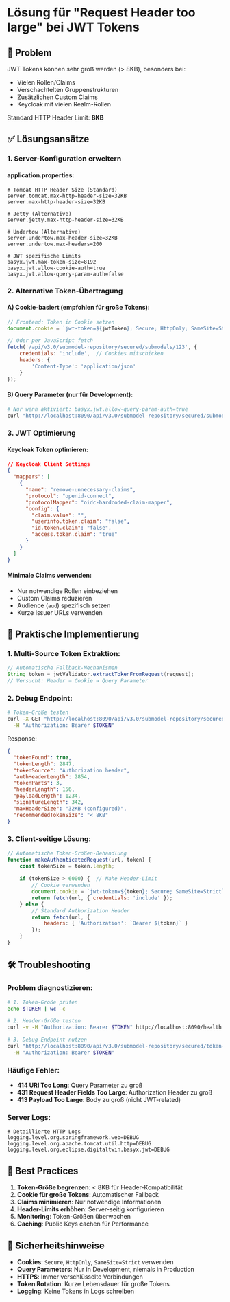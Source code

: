 # Lösung für "Request Header too large" bei JWT Tokens

## 🚨 Problem
JWT Tokens können sehr groß werden (> 8KB), besonders bei:
- Vielen Rollen/Claims
- Verschachtelten Gruppenstrukturen  
- Zusätzlichen Custom Claims
- Keycloak mit vielen Realm-Rollen

Standard HTTP Header Limit: **8KB**

## ✅ Lösungsansätze

### 1. Server-Konfiguration erweitern

#### **application.properties:**
```properties
# Tomcat HTTP Header Size (Standard)
server.tomcat.max-http-header-size=32KB
server.max-http-header-size=32KB

# Jetty (Alternative)
server.jetty.max-http-header-size=32KB

# Undertow (Alternative)
server.undertow.max-header-size=32KB
server.undertow.max-headers=200

# JWT spezifische Limits
basyx.jwt.max-token-size=8192
basyx.jwt.allow-cookie-auth=true
basyx.jwt.allow-query-param-auth=false
```

### 2. Alternative Token-Übertragung

#### **A) Cookie-basiert (empfohlen für große Tokens):**
```javascript
// Frontend: Token in Cookie setzen
document.cookie = `jwt-token=${jwtToken}; Secure; HttpOnly; SameSite=Strict`;

// Oder per JavaScript fetch
fetch('/api/v3.0/submodel-repository/secured/submodels/123', {
    credentials: 'include',  // Cookies mitschicken
    headers: {
        'Content-Type': 'application/json'
    }
});
```

#### **B) Query Parameter (nur für Development):**
```bash
# Nur wenn aktiviert: basyx.jwt.allow-query-param-auth=true
curl "http://localhost:8090/api/v3.0/submodel-repository/secured/submodels/123?token=eyJ..."
```

### 3. JWT Optimierung

#### **Keycloak Token optimieren:**
```json
// Keycloak Client Settings
{
  "mappers": [
    {
      "name": "remove-unnecessary-claims",
      "protocol": "openid-connect",
      "protocolMapper": "oidc-hardcoded-claim-mapper",
      "config": {
        "claim.value": "",
        "userinfo.token.claim": "false",
        "id.token.claim": "false",
        "access.token.claim": "true"
      }
    }
  ]
}
```

#### **Minimale Claims verwenden:**
- Nur notwendige Rollen einbeziehen
- Custom Claims reduzieren
- Audience (`aud`) spezifisch setzen
- Kurze Issuer URLs verwenden

## 🔧 Praktische Implementierung

### **1. Multi-Source Token Extraktion:**
```java
// Automatische Fallback-Mechanismen
String token = jwtValidator.extractTokenFromRequest(request);
// Versucht: Header → Cookie → Query Parameter
```

### **2. Debug Endpoint:**
```bash
# Token-Größe testen
curl -X GET "http://localhost:8090/api/v3.0/submodel-repository/secured/token-size-test" \
  -H "Authorization: Bearer $TOKEN"
```

Response:
```json
{
  "tokenFound": true,
  "tokenLength": 2847,
  "tokenSource": "Authorization header",
  "authHeaderLength": 2854,
  "tokenParts": 3,
  "headerLength": 156,
  "payloadLength": 1234,
  "signatureLength": 342,
  "maxHeaderSize": "32KB (configured)",
  "recommendedTokenSize": "< 8KB"
}
```

### **3. Client-seitige Lösung:**
```javascript
// Automatische Token-Größen-Behandlung
function makeAuthenticatedRequest(url, token) {
    const tokenSize = token.length;
    
    if (tokenSize > 6000) {  // Nahe Header-Limit
        // Cookie verwenden
        document.cookie = `jwt-token=${token}; Secure; SameSite=Strict`;
        return fetch(url, { credentials: 'include' });
    } else {
        // Standard Authorization Header
        return fetch(url, {
            headers: { 'Authorization': `Bearer ${token}` }
        });
    }
}
```

## 🛠️ Troubleshooting

### **Problem diagnostizieren:**
```bash
# 1. Token-Größe prüfen
echo $TOKEN | wc -c

# 2. Header-Größe testen
curl -v -H "Authorization: Bearer $TOKEN" http://localhost:8090/health

# 3. Debug-Endpoint nutzen
curl "http://localhost:8090/api/v3.0/submodel-repository/secured/token-size-test" \
  -H "Authorization: Bearer $TOKEN"
```

### **Häufige Fehler:**
- **414 URI Too Long**: Query Parameter zu groß
- **431 Request Header Fields Too Large**: Authorization Header zu groß  
- **413 Payload Too Large**: Body zu groß (nicht JWT-related)

### **Server Logs:**
```properties
# Detaillierte HTTP Logs
logging.level.org.springframework.web=DEBUG
logging.level.org.apache.tomcat.util.http=DEBUG
logging.level.org.eclipse.digitaltwin.basyx.jwt=DEBUG
```

## 🎯 Best Practices

1. **Token-Größe begrenzen**: < 8KB für Header-Kompatibilität
2. **Cookie für große Tokens**: Automatischer Fallback
3. **Claims minimieren**: Nur notwendige Informationen
4. **Header-Limits erhöhen**: Server-seitig konfigurieren
5. **Monitoring**: Token-Größen überwachen
6. **Caching**: Public Keys cachen für Performance

## 🔐 Sicherheitshinweise

- **Cookies**: `Secure`, `HttpOnly`, `SameSite=Strict` verwenden
- **Query Parameters**: Nur in Development, niemals in Production
- **HTTPS**: Immer verschlüsselte Verbindungen
- **Token Rotation**: Kurze Lebensdauer für große Tokens
- **Logging**: Keine Tokens in Logs schreiben
